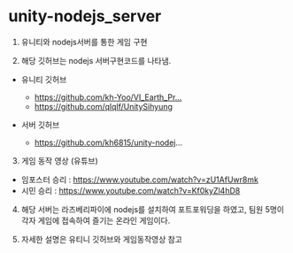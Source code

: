 # unity-nodejs_server

1. 유니티와 nodejs서버를 통한 게임 구현

2. 해당 깃허브는 nodejs 서버구현코드를 나타냄.

  - 유니티 깃허브
    - https://github.com/kh-Yoo/VI_Earth_Pr...​
    - https://github.com/qlqlf/UnitySihyung​

  - 서버 깃허브
    - https://github.com/kh6815/unity-nodej...


3. 게임 동작 영상 (유튜브)
 - 임포스터 승리 : https://www.youtube.com/watch?v=zU1AfUwr8mk
 - 시민 승리     : https://www.youtube.com/watch?v=Kf0kyZl4hD8

4. 해당 서버는 라즈베리파이에 nodejs를 설치하여 포트포워딩을 하였고, 팀원 5명이 각자 게임에 접속하여 즐기는 온라인 게임이다.

5. 자세한 설명은 유티니 깃허브와 게임동작영상 참고
